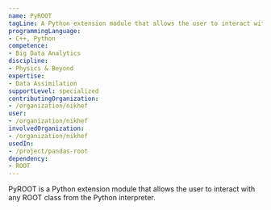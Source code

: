 ```yaml
---
name: PyROOT
tagLine: A Python extension module that allows the user to interact with any ROOT class from the Python interpreter.
programmingLanguage:
- C++, Python
competence:
- Big Data Analytics
discipline:
- Physics & Beyond
expertise:
- Data Assimilation
supportLevel: specialized
contributingOrganization:
- /organization/nikhef
user:
- /organization/nikhef
involvedOrganization:
- /organization/nikhef
usedIn:
- /project/pandas-root
dependency:
- ROOT
---
```

PyROOT is a Python extension module that allows the user to interact with any ROOT class from the Python interpreter.
